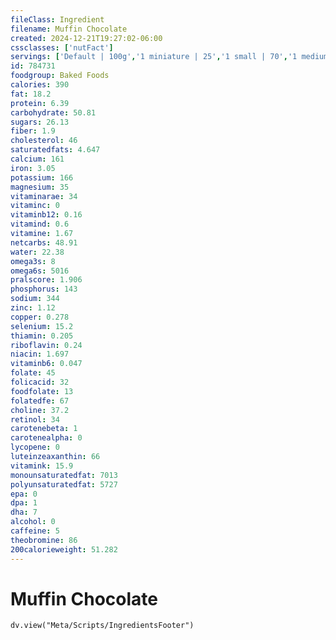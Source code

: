 ```yaml
---
fileClass: Ingredient
filename: Muffin Chocolate
created: 2024-12-21T19:27:02-06:00
cssclasses: ['nutFact']
servings: ['Default | 100g','1 miniature | 25','1 small | 70','1 medium | 130']
id: 784731
foodgroup: Baked Foods
calories: 390
fat: 18.2
protein: 6.39
carbohydrate: 50.81
sugars: 26.13
fiber: 1.9
cholesterol: 46
saturatedfats: 4.647
calcium: 161
iron: 3.05
potassium: 166
magnesium: 35
vitaminarae: 34
vitaminc: 0
vitaminb12: 0.16
vitamind: 0.6
vitamine: 1.67
netcarbs: 48.91
water: 22.38
omega3s: 8
omega6s: 5016
pralscore: 1.906
phosphorus: 143
sodium: 344
zinc: 1.12
copper: 0.278
selenium: 15.2
thiamin: 0.205
riboflavin: 0.24
niacin: 1.697
vitaminb6: 0.047
folate: 45
folicacid: 32
foodfolate: 13
folatedfe: 67
choline: 37.2
retinol: 34
carotenebeta: 1
carotenealpha: 0
lycopene: 0
luteinzeaxanthin: 66
vitamink: 15.9
monounsaturatedfat: 7013
polyunsaturatedfat: 5727
epa: 0
dpa: 1
dha: 7
alcohol: 0
caffeine: 5
theobromine: 86
200calorieweight: 51.282
---
```


# Muffin Chocolate

```dataviewjs
dv.view("Meta/Scripts/IngredientsFooter")
```